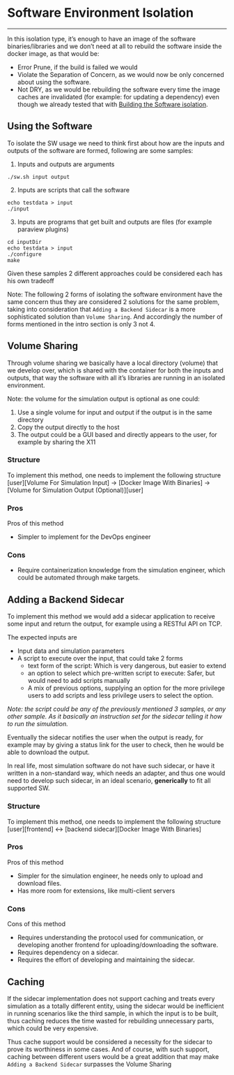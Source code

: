 # Software Environment Isolation
---

In this isolation type, it’s enough to have an image of the software binaries/libraries and we don’t need at all to rebuild the software inside the docker image, as that would be:

- Error Prune, if the build is failed we would
- Violate the Separation of Concern, as we would now be only concerned about using the software.
- Not DRY, as we would be rebuilding the software every time the image caches are invalidated (for example: for updating a dependency) even though we already tested that with [Building the Software isolation](#Building-the-Software).

## Using the Software

To isolate the SW usage we need to think first about how are the inputs and outputs of the software are formed, following are some samples:

1. Inputs and outputs are arguments
```
./sw.sh input output
```
2. Inputs are scripts that call the software
```
echo testdata > input
./input
```
3. Inputs are programs that get built and outputs are files (for example paraview plugins)
```
cd inputDir
echo testdata > input
./configure
make
```

Given these samples 2 different approaches could be considered each has his own tradeoff

Note: The following 2 forms of isolating the software environment have the same concern thus they are considered 2 solutions for the same problem, taking into consideration that `Adding a Backend Sidecar` is a more sophisticated solution than `Volume Sharing`. And accordingly the number of forms mentioned in the intro section is only 3 not 4.

## Volume Sharing

Through volume sharing we basically have a local directory (volume) that we develop over, which is shared with the container for both the inputs and outputs, that way the software with all it’s libraries are running in an isolated environment.

Note: the volume for the simulation output is optional as one could:
1. Use a single volume for input and output if the output is in the same directory
2. Copy the output directly to the host
3. The output could be a GUI based and directly appears to the user, for example by sharing the X11

### Structure

To implement this method, one needs to implement the following structure
[user][Volume For Simulation Input]  → [Docker Image With Binaries] → [Volume for Simulation Output (Optional)][user]

### Pros

Pros of this method

- Simpler to implement for the DevOps engineer

### Cons
- Require containerization knowledge from the simulation engineer, which could be automated through make targets.


## Adding a Backend Sidecar

To implement this method we would add a sidecar application to receive some input and return the output, for example using a RESTful API on TCP.

The expected inputs are 
- Input data and simulation parameters
- A script to execute over the input, that could take 2 forms
	- text form of the script: Which is very dangerous, but easier to extend
	- an option to select which pre-written script to execute: Safer, but would need to add scripts manually
	- A mix of previous options, supplying an option for the more privilege users to add scripts and less privilege users to select the option.
 
*Note: the script could be any of the previously mentioned 3 samples, or any other sample. As it basically an instruction set for the sidecar telling it how to run the simulation.*

Eventually the sidecar notifies the user when the output is ready, for example may by giving a status link for the user to check, then he would be able to download the output.

In real life, most simulation software do not have such sidecar, or have it written in a non-standard way, which needs an adapter, and thus one would need to develop such sidecar, in an ideal scenario, **generically** to fit all supported SW.


### Structure
To implement this method, one needs to implement the following structure
[user][frontend]  ↔  [backend sidecar][Docker Image With Binaries]

### Pros

Pros of this method

- Simpler for the simulation engineer, he needs only to upload and download files.
- Has more room for extensions, like multi-client servers

### Cons
Cons of this method

- Requires understanding the protocol used for communication, or developing another frontend for uploading/downloading the software.
- Requires dependency on a sidecar.
- Requires the effort of developing and maintaining the sidecar.

## Caching

If the sidecar implementation does not support caching and treats every simulation as a totally different entity, using the sidecar would be inefficient in running scenarios like the third sample, in which the input is to be built, thus caching reduces the time wasted for rebuilding unnecessary parts, which could be very expensive.

Thus cache support would be considered a necessity for the sidecar to prove its worthiness in some cases. And of course, with such support, caching between different users would be a great addition that may make `Adding a Backend Sidecar` surpasses the Volume Sharing

